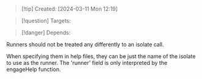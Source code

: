 
>[!tip] Created: [2024-03-11 Mon 12:19]

>[!question] Targets: 

>[!danger] Depends: 

Runners should not be treated any differently to an isolate call.

When specifying them in help files, they can be just the name of the isolate to use as the runner.  The 'runner' field is only interpreted by the engageHelp function.